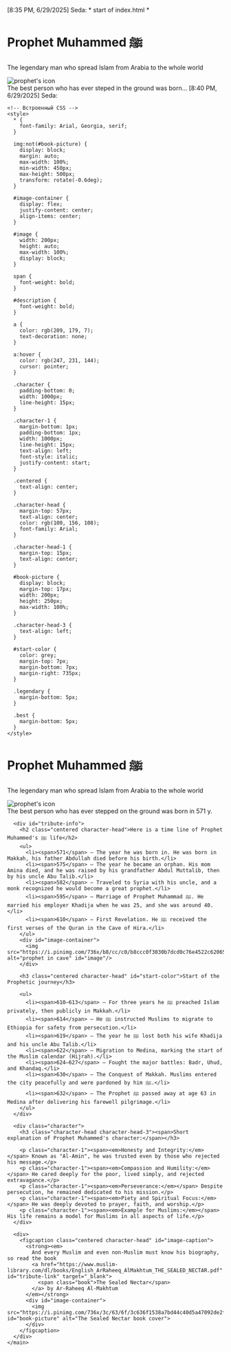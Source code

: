 [8:35 PM, 6/29/2025] Seda: * start of index.html *


<!DOCTYPE html>
<html lang="en">
  <head>
    <meta charset="UTF-8">
    <title id="title">Biography Of Prophet Muhammed </title>
    <link rel="stylesheet" href="styles.css"/>
  </head>
  <body>
    <main id="main">
      <div id="img-div"> 
        <h1 class="centered character-head">Prophet Muhammed ﷺ </h1>  
        <p class="centered legendary">The legendary man who spread Islam from Arabia to the whole world</p>
        <div id="image-container">
          <img src="https://i.pinimg.com/736x/13/bf/7c/13bf7cbbbe1ce264f7efa978481dd042.jpg" alt="prophet's icon"  id="image"/>
        </div>
        <figcaption class="centered character-head-1" class="best" id="img-caption">The best person who has ever steped in the ground was born…
[8:40 PM, 6/29/2025] Seda: <!DOCTYPE html>
<html lang="en">
  <head>
    <meta charset="UTF-8">
    <title id="title">Biography Of Prophet Muhammed</title>

    <!-- Встроенный CSS -->
    <style>
      * {
        font-family: Arial, Georgia, serif;
      }

      img:not(#book-picture) {
        display: block;
        margin: auto;
        max-width: 100%;
        min-width: 450px;
        max-height: 500px;
        transform: rotate(-0.6deg); 
      }

      #image-container {
        display: flex;
        justify-content: center; 
        align-items: center;
      }

      #image {
        width: 200px;
        height: auto;
        max-width: 100%;
        display: block; 
      }

      span {
        font-weight: bold;
      }

      #description {
        font-weight: bold;
      }

      a {
        color: rgb(209, 179, 7);  
        text-decoration: none;
      } 

      a:hover {
        color: rgb(247, 231, 144);
        cursor: pointer;
      }

      .character {
        padding-bottom: 0;
        width: 1000px;
        line-height: 15px;
      }

      .character-1 {
        margin-bottom: 1px;
        padding-bottom: 1px;
        width: 1000px;
        line-height: 15px;
        text-align: left;
        font-style: italic;
        justify-content: start;
      }

      .centered {
        text-align: center;
      }

      .character-head {
        margin-top: 57px;
        text-align: center;
        color: rgb(100, 156, 108);
        font-family: Arial;
      }

      .character-head-1 {
        margin-top: 15px;
        text-align: center;
      }

      #book-picture {
        display: block;
        margin-top: 17px;
        width: 200px;
        height: 250px;
        max-width: 100%;
      }

      .character-head-3 {
        text-align: left;
      }

      #start-color {
        color: grey;
        margin-top: 7px;
        margin-bottom: 7px;
        margin-right: 735px;
      }

      .legendary {
        margin-bottom: 5px;
      }

      .best {
        margin-bottom: 5px;
      }
    </style>
  </head>

  <body>
    <main id="main">
      <div id="img-div"> 
        <h1 class="centered character-head">Prophet Muhammed ﷺ</h1>  
        <p class="centered legendary">The legendary man who spread Islam from Arabia to the whole world</p>
        <div id="image-container">
          <img src="https://i.pinimg.com/736x/13/bf/7c/13bf7cbbbe1ce264f7efa978481dd042.jpg" alt="prophet's icon" id="image"/>
        </div>
        <figcaption class="centered character-head-1 best" id="img-caption">The best person who has ever stepped on the ground was born in 571 y.</figcaption>
      </div> 

      <div id="tribute-info"> 
        <h2 class="centered character-head">Here is a time line of Prophet Muhammed's ﷺ life</h2>
        <ul>
          <li><span>571</span> – The year he was born in. He was born in Makkah, his father Abdullah died before his birth.</li>
          <li><span>575</span> – The year he became an orphan. His mom Amina died, and he was raised by his grandfather Abdul Muttalib, then by his uncle Abu Talib.</li>
          <li><span>582</span> – Traveled to Syria with his uncle, and a monk recognized he would become a great prophet.</li>
          <li><span>595</span> – Marriage of Prophet Muhammad ﷺ. He married his employer Khadija when he was 25, and she was around 40.</li>
          <li><span>610</span> – First Revelation. He ﷺ received the first verses of the Quran in the Cave of Hira.</li>
        </ul>
        <div id="image-container">
          <img src="https://i.pinimg.com/736x/b8/cc/c0/b8ccc0f3030b7dcd0c76e4522c620655.jpg" alt="prophet in cave" id="image"/>
        </div>  

        <h3 class="centered character-head" id="start-color">Start of the Prophetic journey</h3>

        <ul>
          <li><span>610–613</span> – For three years he ﷺ preached Islam privately, then publicly in Makkah.</li>
          <li><span>614</span> – He ﷺ instructed Muslims to migrate to Ethiopia for safety from persecution.</li>
          <li><span>619</span> – The year he ﷺ lost both his wife Khadija and his uncle Abu Talib.</li>
          <li><span>622</span> – Migration to Medina, marking the start of the Muslim calendar (Hijrah).</li>
          <li><span>624–627</span> – Fought the major battles: Badr, Uhud, and Khandaq.</li>
          <li><span>630</span> – The Conquest of Makkah. Muslims entered the city peacefully and were pardoned by him ﷺ.</li>
          <li><span>632</span> – The Prophet ﷺ passed away at age 63 in Medina after delivering his farewell pilgrimage.</li>
        </ul>
      </div>  

      <div class="character">
        <h3 class="character-head character-head-3"><span>Short explanation of Prophet Muhammed's character:</span></h3>

        <p class="character-1"><span><em>Honesty and Integrity:</em></span> Known as "Al-Amin", he was trusted even by those who rejected his message.</p>
        <p class="character-1"><span><em>Compassion and Humility:</em></span> He cared deeply for the poor, lived simply, and rejected extravagance.</p>
        <p class="character-1"><span><em>Perseverance:</em></span> Despite persecution, he remained dedicated to his mission.</p>
        <p class="character-1"><span><em>Piety and Spiritual Focus:</em></span> He was deeply devoted to prayer, faith, and worship.</p>
        <p class="character-1"><span><em>Example for Muslims:</em></span> His life remains a model for Muslims in all aspects of life.</p>
      </div>  

      <div>
        <figcaption class="centered character-head" id="image-caption">
          <strong><em>
            And every Muslim and even non-Muslim must know his biography, so read the book 
            <a href="https://www.muslim-library.com/dl/books/English_ArRaheeq_AlMakhtum_THE_SEALED_NECTAR.pdf" id="tribute-link" target="_blank">
              <span class="book">The Sealed Nectar</span>
            </a> by Ar-Raheeq Al-Makhtum
          </em></strong>
          <div id="image-container">
            <img src="https://i.pinimg.com/736x/3c/63/6f/3c636f1538a7bd44c40d5a47092de2f3.jpg" id="book-picture" alt="The Sealed Nectar book cover">
          </div>
        </figcaption>
      </div>
    </main>
  </body>
</html>
